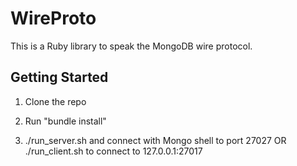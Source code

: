 # WireProto

This is a Ruby library to speak the MongoDB wire protocol.

## Getting Started

1. Clone the repo

2. Run "bundle install"

3. ./run_server.sh and connect with Mongo shell to port 27027  OR  ./run_client.sh to connect to 127.0.0.1:27017
